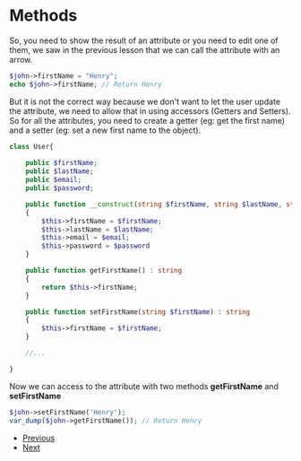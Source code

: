 # Methods 

So, you need to show the result of an attribute or you need to edit one of them, we saw in the previous lesson that we can call the attribute with an arrow.

```php
$john->firstName = "Henry";
echo $john->firstName; // Return Henry
```

But it is not the correct way because we don't want to let the user update the attribute, we need to allow that in using accessors (Getters and Setters). So for all the attributes, you need to create a getter (eg: get the first name) and a setter (eg: set a new first name to the object). 


```php
class User{
    
    public $firstName;
    public $lastName;
    public $email;
    public $password;

    public function __construct(string $firstName, string $lastName, string $email, string $password)
    {
        $this->firstName = $firstName; 
        $this->lastName = $lastName; 
        $this->email = $email;
        $this->password = $password
    }

    public function getFirstName() : string
    {
        return $this->firstName;
    }

    public function setFirstName(string $firstName) : string
    {
        $this->firstName = $firstName;
    }

    //...

}

```

Now we can access to the attribute with two methods **getFirstName** and **setFirstName**

```php
$john->setFirstName('Henry');
var_dump($john->getFirstName()); // Return Henry
```

- [Previous](../02.construct/readme.md)
- [Next](../04.heritage/readme.md)
